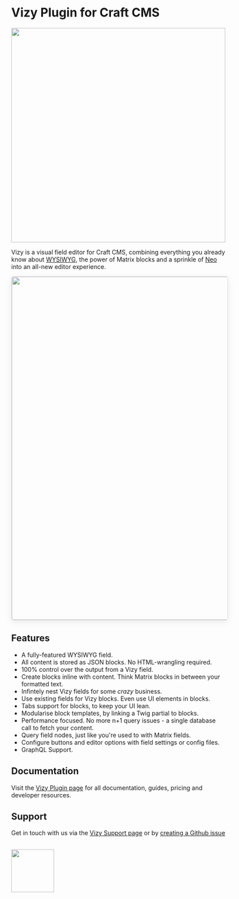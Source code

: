 # Vizy Plugin for Craft CMS

<img width="500" src="https://verbb.imgix.net/plugins/vizy/vizy-social-card.png?v=1">

Vizy is a visual field editor for Craft CMS, combining everything you already know about [WYSIWYG](https://plugins.craftcms.com/redactor), the power of Matrix blocks and a sprinkle of [Neo](https://plugins.craftcms.com/neo) into an all-new editor experience.

<img width="800" src="https://verbb.imgix.net/plugins/vizy/vizy-demo.png" style="box-shadow: 0 4px 16px rgba(0,0,0,0.08); border-radius: 4px; border: 1px solid rgba(0,0,0,0.12);">

## Features
- A fully-featured WYSIWYG field.
- All content is stored as JSON blocks. No HTML-wrangling required.
- 100% control over the output from a Vizy field.
- Create blocks inline with content. Think Matrix blocks in between your formatted text.
- Infintely nest Vizy fields for some _crazy_ business.
- Use existing fields for Vizy blocks. Even use UI elements in blocks.
- Tabs support for blocks, to keep your UI lean.
- Modularise block templates, by linking a Twig partial to blocks.
- Performance focused. No more n+1 query issues - a single database call to fetch your content.
- Query field nodes, just like you're used to with Matrix fields.
- Configure buttons and editor options with field settings or config files.
- GraphQL Support.

## Documentation

Visit the [Vizy Plugin page](https://verbb.io/craft-plugins/vizy) for all documentation, guides, pricing and developer resources.

## Support

Get in touch with us via the [Vizy Support page](https://verbb.io/craft-plugins/vizy/support) or by [creating a Github issue](https://github.com/verbb/vizy/issues)

<h2></h2>

<a href="https://verbb.io" target="_blank">
  <img width="100" src="https://verbb.io/assets/img/verbb-pill.svg">
</a>
